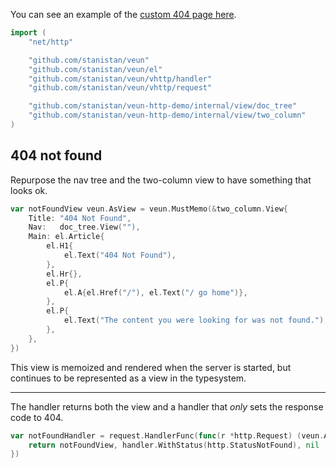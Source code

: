 You can see an example of the [custom 404 page here](/does_not_exist).


```go
import (
	"net/http"

	"github.com/stanistan/veun"
	"github.com/stanistan/veun/el"
	"github.com/stanistan/veun/vhttp/handler"
	"github.com/stanistan/veun/vhttp/request"

	"github.com/stanistan/veun-http-demo/internal/view/doc_tree"
	"github.com/stanistan/veun-http-demo/internal/view/two_column"
)
```

## 404 not found

Repurpose the nav tree and the two-column view to have something that looks ok.

```go
var notFoundView veun.AsView = veun.MustMemo(&two_column.View{
	Title: "404 Not Found",
	Nav:   doc_tree.View(""),
	Main: el.Article{
		el.H1{
			el.Text("404 Not Found"),
		},
		el.Hr{},
		el.P{
			el.A{el.Href("/"), el.Text("/ go home")},
		},
		el.P{
			el.Text("The content you were looking for was not found."),
		},
	},
})
```

This view is memoized and rendered when the server is started, but continues
to be represented as a view in the typesystem.

---

The handler returns both the view and a handler that _only_ sets the
response code to 404.

```go
var notFoundHandler = request.HandlerFunc(func(r *http.Request) (veun.AsView, http.Handler, error) {
	return notFoundView, handler.WithStatus(http.StatusNotFound), nil
})
```
